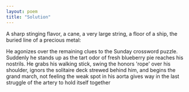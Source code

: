 ```yaml
---
layout: poem
title: "Solution"
---
```


A sharp stinging flavor,
a cane,
a very large string,
a floor of a ship,
the buried line of a precious metal:

He agonizes over the remaining clues
to the Sunday crossword puzzle.
Suddenly he stands up as the  tart odor
of fresh blueberry pie
reaches his nostrils.
He grabs his walking stick,
swing the honors 'rope'
over his shoulder,
ignors the solitaire deck
strewed behind him,
and begins the grand march,
not feeling the weak spot
in his aorta gives way in the last struggle
of the artery to hold itself together

